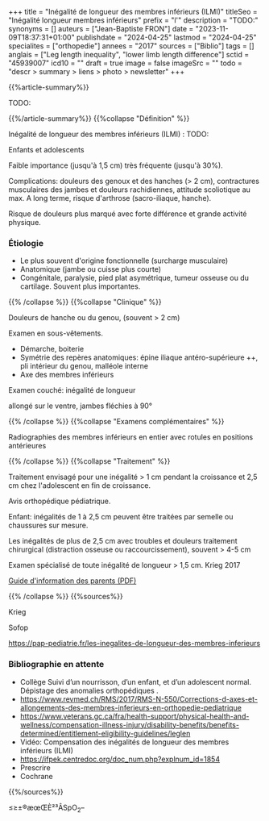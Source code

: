 +++
title = "Inégalité de longueur des membres inférieurs (ILMI)"
titleSeo = "Inégalité longueur membres inférieurs"
prefix = "l'"
description = "TODO:"
synonyms = []
auteurs = ["Jean-Baptiste FRON"]
date = "2023-11-09T18:37:31+01:00"
publishdate = "2024-04-25"
lastmod = "2024-04-25"
specialites = ["orthopedie"]
annees = "2017"
sources = ["Biblio"]
tags = []
anglais = ["Leg length inequality", "lower limb length difference"]
sctid = "45939007"
icd10 = ""
draft = true
image = false
imageSrc = ""
todo = "descr > summary > liens > photo > newsletter"
+++

{{%article-summary%}}

TODO:

{{%/article-summary%}}
{{%collapse "Définition" %}}

Inégalité de longueur des membres inférieurs (ILMI)
: TODO:

Enfants et adolescents

Faible importance (jusqu'à 1,5 cm) très fréquente (jusqu'à 30%).

Complications: douleurs des genoux et des hanches (> 2 cm), contractures musculaires des jambes et douleurs rachidiennes, attitude scoliotique au max.
A long terme, risque d'arthrose (sacro-iliaque, hanche).

Risque de douleurs plus marqué avec forte différence et grande activité physique.

### Étiologie

- Le plus souvent d'origine fonctionnelle (surcharge musculaire)
- Anatomique (jambe ou cuisse plus courte)
- Congénitale, paralysie, pied plat asymétrique, tumeur osseuse ou du cartilage. Souvent plus importantes.

{{% /collapse %}}
{{%collapse "Clinique" %}}

Douleurs de hanche ou du genou, (souvent > 2 cm)

Examen en sous-vêtements.

- Démarche, boiterie
- Symétrie des repères anatomiques: épine iliaque antéro-supérieure ++, pli intérieur du genou, malléole interne
- Axe des membres inférieurs

Examen couché: inégalité de longueur

allongé sur le ventre, jambes fléchies à 90°

{{% /collapse %}}
{{%collapse "Examens complémentaires" %}}

Radiographies des membres inférieurs en entier avec rotules en positions antérieures

{{% /collapse %}}
{{%collapse "Traitement" %}}

Traitement envisagé pour une inégalité > 1 cm pendant la croissance et 2,5 cm chez l'adolescent en fin de croissance.

Avis orthopédique pédiatrique.

Enfant: inégalités de 1 à 2,5 cm peuvent être traitées par semelle ou chaussures sur mesure.

Les inégalités de plus de 2,5 cm avec troubles et douleurs
traitement chirurgical (distraction osseuse ou raccourcissement), souvent > 4-5 cm

Examen spécialisé de toute inégalité de longueur > 1,5 cm. Krieg 2017

[Guide d'information des parents (PDF)](https://sofop.org/medias/files/textes_scientifiques/fiches_parents/ILMI.pdf)

{{% /collapse %}}
{{%sources%}}

Krieg

Sofop

https://pap-pediatrie.fr/les-inegalites-de-longueur-des-membres-inferieurs

### Bibliographie en attente

- Collège Suivi d’un nourrisson, d’un enfant, et d’un adolescent normal.
Dépistage des anomalies orthopédiques .
- https://www.revmed.ch/RMS/2017/RMS-N-550/Corrections-d-axes-et-allongements-des-membres-inferieurs-en-orthopedie-pediatrique
- https://www.veterans.gc.ca/fra/health-support/physical-health-and-wellness/compensation-illness-injury/disability-benefits/benefits-determined/entitlement-eligibility-guidelines/leglen
- Vidéo: Compensation des inégalités de longueur des membres inférieurs (ILMI)
- https://ifpek.centredoc.org/doc_num.php?explnum_id=1854
- Prescrire
- Cochrane

{{%/sources%}}

≤≥±®æœŒÈ²³ÂSpO<sub>2</sub>–
